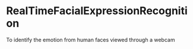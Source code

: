 # RealTimeFacialExpressionRecognition
To identify the emotion from human faces viewed through a webcam

